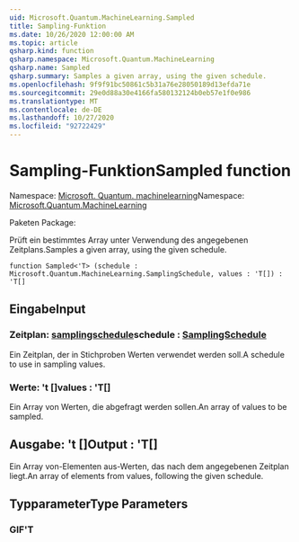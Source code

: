 ```yaml
---
uid: Microsoft.Quantum.MachineLearning.Sampled
title: Sampling-Funktion
ms.date: 10/26/2020 12:00:00 AM
ms.topic: article
qsharp.kind: function
qsharp.namespace: Microsoft.Quantum.MachineLearning
qsharp.name: Sampled
qsharp.summary: Samples a given array, using the given schedule.
ms.openlocfilehash: 9f9f91bc50861c5b31a76e28050189d13efda71e
ms.sourcegitcommit: 29e0d88a30e4166fa580132124b0eb57e1f0e986
ms.translationtype: MT
ms.contentlocale: de-DE
ms.lasthandoff: 10/27/2020
ms.locfileid: "92722429"
---
```

# <a name="sampled-function"></a><span data-ttu-id="9d75b-102">Sampling-Funktion</span><span class="sxs-lookup"><span data-stu-id="9d75b-102">Sampled function</span></span>

<span data-ttu-id="9d75b-103">Namespace: [Microsoft. Quantum. machinelearning](xref:Microsoft.Quantum.MachineLearning)</span><span class="sxs-lookup"><span data-stu-id="9d75b-103">Namespace: [Microsoft.Quantum.MachineLearning](xref:Microsoft.Quantum.MachineLearning)</span></span>

<span data-ttu-id="9d75b-104">Paketen [](https://nuget.org/packages/)</span><span class="sxs-lookup"><span data-stu-id="9d75b-104">Package: [](https://nuget.org/packages/)</span></span>


<span data-ttu-id="9d75b-105">Prüft ein bestimmtes Array unter Verwendung des angegebenen Zeitplans.</span><span class="sxs-lookup"><span data-stu-id="9d75b-105">Samples a given array, using the given schedule.</span></span>

```qsharp
function Sampled<'T> (schedule : Microsoft.Quantum.MachineLearning.SamplingSchedule, values : 'T[]) : 'T[]
```


## <a name="input"></a><span data-ttu-id="9d75b-106">Eingabe</span><span class="sxs-lookup"><span data-stu-id="9d75b-106">Input</span></span>

### <a name="schedule--samplingschedule"></a><span data-ttu-id="9d75b-107">Zeitplan: [samplingschedule](xref:Microsoft.Quantum.MachineLearning.SamplingSchedule)</span><span class="sxs-lookup"><span data-stu-id="9d75b-107">schedule : [SamplingSchedule](xref:Microsoft.Quantum.MachineLearning.SamplingSchedule)</span></span>

<span data-ttu-id="9d75b-108">Ein Zeitplan, der in Stichproben Werten verwendet werden soll.</span><span class="sxs-lookup"><span data-stu-id="9d75b-108">A schedule to use in sampling values.</span></span>


### <a name="values--t"></a><span data-ttu-id="9d75b-109">Werte: 't []</span><span class="sxs-lookup"><span data-stu-id="9d75b-109">values : 'T[]</span></span>

<span data-ttu-id="9d75b-110">Ein Array von Werten, die abgefragt werden sollen.</span><span class="sxs-lookup"><span data-stu-id="9d75b-110">An array of values to be sampled.</span></span>



## <a name="output--t"></a><span data-ttu-id="9d75b-111">Ausgabe: 't []</span><span class="sxs-lookup"><span data-stu-id="9d75b-111">Output : 'T[]</span></span>

<span data-ttu-id="9d75b-112">Ein Array von-Elementen aus-Werten, das nach dem angegebenen Zeitplan liegt.</span><span class="sxs-lookup"><span data-stu-id="9d75b-112">An array of elements from values, following the given schedule.</span></span>

## <a name="type-parameters"></a><span data-ttu-id="9d75b-113">Typparameter</span><span class="sxs-lookup"><span data-stu-id="9d75b-113">Type Parameters</span></span>

### <a name="t"></a><span data-ttu-id="9d75b-114">GIF</span><span class="sxs-lookup"><span data-stu-id="9d75b-114">'T</span></span>

